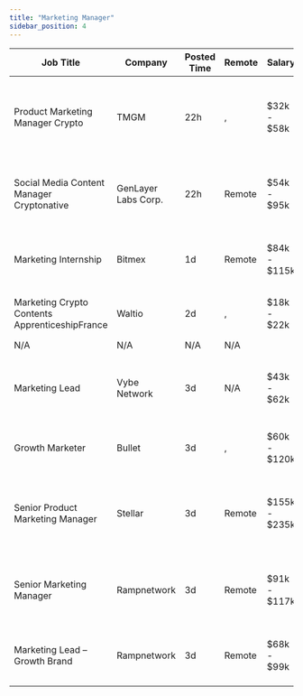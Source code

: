 ```yaml
---
title: "Marketing Manager"
sidebar_position: 4
---
```


| Job Title | Company | Posted Time | Remote | Salary | Tags | Apply Link |
|-----------|---------|-------------|--------|--------|------|------------|
| Product Marketing Manager Crypto | TMGM | 22h | , | $32k - $58k | marketing manager, marketing, non tech, product marketing, crypto | [Apply](https://web3.career/product-marketing-manager-crypto-tmgm/105403) |
| Social Media Content Manager Cryptonative | GenLayer Labs Corp. | 22h | Remote | $54k - $95k | marketing, non tech, copywriting, social media, blockchain | [Apply](https://web3.career/social-media-content-manager-crypto-native-genlayerlabscorp/105402) |
| Marketing Internship | Bitmex | 1d | Remote | $84k - $115k | intern, entry level, marketing, non tech, crypto | [Apply](https://web3.career/marketing-internship-bitmex/94275) |
| Marketing Crypto Contents ApprenticeshipFrance | Waltio | 2d | , | $18k - $22k | france, marketing, non tech, crypto | [Apply](https://web3.career/marketing-crypto-contents-apprenticeship-france-waltio/105276) |
| N/A | N/A | N/A | N/A |  |  | [Apply](https://web3.career/metana) |
| Marketing Lead | Vybe Network | 3d | N/A | $43k - $62k | lead, marketing lead, marketing, non tech, blockchain | [Apply](https://web3.career/marketing-lead-vybenetwork/105269) |
| Growth Marketer | Bullet | 3d | , | $60k - $120k | growth, marketing, non tech, crypto, defi | [Apply](https://web3.career/growth-marketer-bullet/105268) |
| Senior Product Marketing Manager | Stellar | 3d | Remote | $155k - $235k | marketing manager, marketing, non tech, product marketing, senior | [Apply](https://web3.career/senior-product-marketing-manager-stellar/105241) |
| Senior Marketing Manager | Rampnetwork | 3d | Remote | $91k - $117k | marketing manager, marketing, non tech, senior, blockchain | [Apply](https://web3.career/senior-marketing-manager-rampnetwork/104616) |
| Marketing Lead – Growth Brand | Rampnetwork | 3d | Remote | $68k - $99k | growth, brand, lead, marketing lead, marketing | [Apply](https://web3.career/marketing-lead-growth-brand-rampnetwork/104615) |
